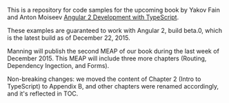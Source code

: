 This is a repository for code samples for the upcoming book by Yakov Fain and Anton Moiseev <a href="https://manning.com/books/angular-2-development-with-typescript">Angular 2 Development with TypeScript</a>. 

These examples are guaranteed to work with Angular 2, build beta.0, which is the latest build as of December 22, 2015.

Manning will publish the second MEAP of our book during the last week of December 2015. This MEAP will include three more chapters (Routing, Dependency Ingection, and Forms).  

Non-breaking changes: we moved the content of Chapter 2 (Intro to TypeScript) to Appendix B, and other chapters were renamed accordingly, and it's reflected in TOC.  

